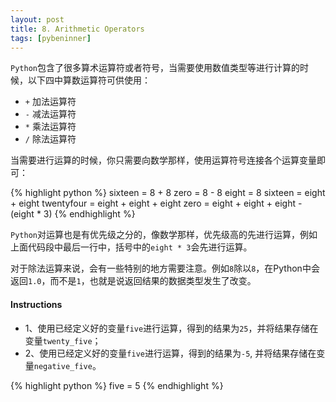 ```yaml
---
layout: post
title: 8. Arithmetic Operators
tags: [pybeninner]
---  
```


`Python`包含了很多算术运算符或者符号，当需要使用数值类型等进行计算的时候，以下四中算数运算符可供使用：

* `+`  加法运算符
* `-`  减法运算符
* `*`  乘法运算符
* `/`  除法运算符

当需要进行运算的时候，你只需要向数学那样，使用运算符号连接各个运算变量即可：

{% highlight python  %}
sixteen = 8 + 8
zero = 8 - 8
eight = 8
sixteen = eight + eight
twentyfour = eight + eight + eight
zero = eight + eight + eight - (eight * 3)
{% endhighlight %} 

`Python`对运算也是有优先级之分的，像数学那样，优先级高的先进行运算，例如上面代码段中最后一行中，括号中的`eight * 3`会先进行运算。

对于除法运算来说，会有一些特别的地方需要注意。例如`8`除以`8`，在Python中会返回`1.0`，而不是`1`，也就是说返回结果的数据类型发生了改变。



#### Instructions

* 1、使用已经定义好的变量`five`进行运算，得到的结果为`25`，并将结果存储在变量`twenty_five`；
* 2、使用已经定义好的变量`five`进行运算，得到的结果为`-5`, 并将结果存储在变量`negative_five`。

{% highlight python  %}
five = 5
{% endhighlight %} 